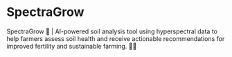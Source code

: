 # SpectraGrow
SpectraGrow 🌱 | AI-powered soil analysis tool using hyperspectral data to help farmers assess soil health and receive actionable recommendations for improved fertility and sustainable farming. 🚜✨

